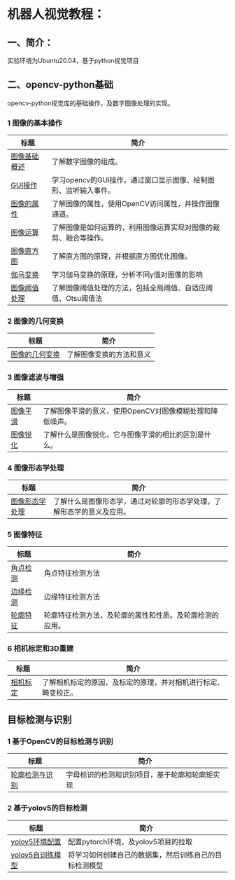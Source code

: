 # 机器人视觉教程：

## 一、简介：
实验环境为Ubuntu20.04，基于python视觉项目

## 二、opencv-python基础
opencv-python视觉库的基础操作，及数字图像处理的实现。
### 1 图像的基本操作
标题|简介
---|---
[图像基础概述](https://gitee.com/lyhcyt_admin/visual_development/blob/master/Opencv-python_Tutorials/%E5%9B%BE%E5%83%8F%E7%9A%84%E5%9F%BA%E6%9C%AC%E6%93%8D%E4%BD%9C/1.%E5%9B%BE%E5%83%8F%E5%9F%BA%E7%A1%80%E6%A6%82%E8%BF%B0.ipynb)|了解数字图像的组成。
[GUI操作](https://gitee.com/lyhcyt_admin/visual_development/blob/master/Opencv-python_Tutorials/%E5%9B%BE%E5%83%8F%E7%9A%84%E5%9F%BA%E6%9C%AC%E6%93%8D%E4%BD%9C/2.GUI%E6%93%8D%E4%BD%9C.ipynb)|学习opencv的GUI操作，通过窗口显示图像、绘制图形、监听输入事件。
[图像的属性](https://gitee.com/lyhcyt_admin/visual_development/blob/master/Opencv-python_Tutorials/%E5%9B%BE%E5%83%8F%E7%9A%84%E5%9F%BA%E6%9C%AC%E6%93%8D%E4%BD%9C/3.%E5%9B%BE%E5%83%8F%E7%9A%84%E5%B1%9E%E6%80%A7.ipynb)|了解图像的属性，使用OpenCV访问属性，并操作图像通道。
[图像运算](https://gitee.com/lyhcyt_admin/visual_development/blob/master/Opencv-python_Tutorials/%E5%9B%BE%E5%83%8F%E7%9A%84%E5%9F%BA%E6%9C%AC%E6%93%8D%E4%BD%9C/4.%E5%9B%BE%E5%83%8F%E8%BF%90%E7%AE%97.ipynb)|了解图像是如何运算的，利用图像运算实现对图像的裁剪、融合等操作。
[图像直方图](https://gitee.com/lyhcyt_admin/visual_development/blob/master/Opencv-python_Tutorials/%E5%9B%BE%E5%83%8F%E7%9A%84%E5%9F%BA%E6%9C%AC%E6%93%8D%E4%BD%9C/5.%E5%9B%BE%E5%83%8F%E7%9B%B4%E6%96%B9%E5%9B%BE.ipynb)|了解直方图的原理，并根据直方图优化图像。
[伽马变换](https://gitee.com/lyhcyt_admin/visual_development/blob/master/Opencv-python_Tutorials/%E5%9B%BE%E5%83%8F%E7%9A%84%E5%9F%BA%E6%9C%AC%E6%93%8D%E4%BD%9C/7.%E5%9B%BE%E5%83%8F%E9%98%88%E5%80%BC%E5%A4%84%E7%90%86.ipynb)|学习伽马变换的原理，分析不同$γ$值对图像的影响
[图像阈值处理](https://gitee.com/lyhcyt_admin/visual_development/blob/master/Opencv-python_Tutorials/%E5%9B%BE%E5%83%8F%E7%9A%84%E5%9F%BA%E6%9C%AC%E6%93%8D%E4%BD%9C/7.%E5%9B%BE%E5%83%8F%E9%98%88%E5%80%BC%E5%A4%84%E7%90%86.ipynb)|了解图像阈值处理的方法，包括全局阈值、自适应阈值、Otsu阈值法

### 2 图像的几何变换
标题|简介
---|---
[图像的几何变换](https://gitee.com/lyhcyt_admin/visual_development/blob/master/Opencv-python_Tutorials/%E5%9B%BE%E5%83%8F%E7%9A%84%E5%87%A0%E4%BD%95%E5%8F%98%E6%8D%A2/%E5%9B%BE%E5%83%8F%E7%9A%84%E5%87%A0%E4%BD%95%E5%8F%98%E6%8D%A2.ipynb)|了解图像变换的方法和意义

### 3 图像滤波与增强
标题|简介
---|---
[图像平滑](https://gitee.com/lyhcyt_admin/visual_development/blob/master/Opencv-python_Tutorials/%E5%9B%BE%E5%83%8F%E6%BB%A4%E6%B3%A2%E4%B8%8E%E5%A2%9E%E5%BC%BA/1.%E5%9B%BE%E5%83%8F%E5%B9%B3%E6%BB%91.ipynb)|了解图像平滑的意义，使用OpenCV对图像模糊处理和降低噪声。
[图像锐化](https://gitee.com/lyhcyt_admin/visual_development/blob/master/Opencv-python_Tutorials/%E5%9B%BE%E5%83%8F%E6%BB%A4%E6%B3%A2%E4%B8%8E%E5%A2%9E%E5%BC%BA/2.%E5%9B%BE%E5%83%8F%E9%94%90%E5%8C%96.ipynb)|了解什么是图像锐化，它与图像平滑的相比的区别是什么。

### 4 图像形态学处理
标题|简介
---|---
[图像形态学处理](https://gitee.com/lyhcyt_admin/visual_development/blob/master/Opencv-python_Tutorials/%E5%9B%BE%E5%83%8F%E5%BD%A2%E6%80%81%E5%AD%A6%E5%A4%84%E7%90%86/%E5%9B%BE%E5%83%8F%E5%BD%A2%E6%80%81%E5%AD%A6%E5%A4%84%E7%90%86.ipynb)|了解什么是图像形态学，通过对轮廓的形态学处理，了解形态学的意义及应用。
### 5 图像特征
标题|简介
---|---
[角点检测](https://gitee.com/lyhcyt_admin/visual_development/blob/master/Opencv-python_Tutorials/%E5%9B%BE%E5%83%8F%E7%89%B9%E5%BE%81/%E8%A7%92%E7%82%B9%E6%A3%80%E6%B5%8B.ipynb)|角点特征检测方法
[边缘检测](https://gitee.com/lyhcyt_admin/visual_development/blob/master/Opencv-python_Tutorials/%E5%9B%BE%E5%83%8F%E7%89%B9%E5%BE%81/%E8%BE%B9%E7%BC%98%E6%A3%80%E6%B5%8B.ipynb)|边缘特征检测方法
[轮廓特征](https://gitee.com/lyhcyt_admin/visual_development/blob/master/Opencv-python_Tutorials/%E5%9B%BE%E5%83%8F%E7%89%B9%E5%BE%81/%E8%BD%AE%E5%BB%93%E7%89%B9%E5%BE%81.ipynb)|轮廓特征检测方法，及轮廓的属性和性质。及轮廓检测的应用。

### 6 相机标定和3D重建
标题|简介
---|---
[相机标定](https://gitee.com/lyhcyt_admin/visual_development/blob/master/Opencv-python_Tutorials/%E7%9B%B8%E6%9C%BA%E6%A0%87%E5%AE%9A%E5%92%8C3D%E9%87%8D%E5%BB%BA/%E7%9B%B8%E6%9C%BA%E6%A0%87%E5%AE%9A.ipynb)|了解相机标定的原因，及标定的原理，并对相机进行标定、畸变校正。

## 目标检测与识别

### 1 基于OpenCV的目标检测与识别
标题|简介
---|---
[轮廓检测与识别](https://gitee.com/lyhcyt_admin/visual_development/blob/master/object_detection/tutoriol/%E8%BD%AE%E5%BB%93%E6%A3%80%E6%B5%8B%E4%B8%8E%E8%AF%86%E5%88%AB.ipynb)|字母标识的检测和识别项目，基于轮廓和轮廓矩实现



### 2 基于yolov5的目标检测
标题|简介
---|---
[yolov5环境配置](https://gitee.com/lyhcyt_admin/visual_development/blob/master/object_detection/tutoriol/yolo%E7%8E%AF%E5%A2%83%E9%85%8D%E7%BD%AE.md)|配置pytorch环境，及yolov5项目的拉取
[yolov5自训练模型](https://gitee.com/lyhcyt_admin/visual_development/blob/master/object_detection/tutoriol/yolov5%E8%87%AA%E8%AE%AD%E7%BB%83%E6%A8%A1%E5%9E%8B.ipynb)|将学习如何创建自己的数据集，然后训练自己的目标检测模型